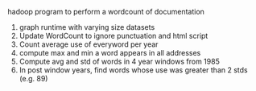hadoop program to perform a wordcount of documentation
1) graph runtime with varying size datasets
2) Update WordCount to ignore punctuation and html script
3) Count average use of everyword per year
4) compute max and min a word appears in all addresses
5) Compute avg and std of words in 4 year windows from 1985
6) In post window years, find words whose use was greater than 2 stds (e.g. 89)

